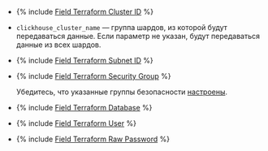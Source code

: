 * {% include [Field Terraform Cluster ID](../../fields/clickhouse/terraform/cluster-id.md) %}
* `clickhouse_cluster_name` — группа шардов, из которой будут передаваться данные. Если параметр не указан, будут передаваться данные из всех шардов.
* {% include [Field Terraform Subnet ID](../../fields/clickhouse/terraform/subnet-id.md) %}
* {% include [Field Terraform Security Group](../../fields/common/terraform/security-group-cluster-mdb.md) %}

   Убедитесь, что указанные группы безопасности [настроены](../../../../managed-clickhouse/operations/connect/index.md#configuring-security-groups).

* {% include [Field Terraform Database](../../fields/clickhouse/terraform/database.md) %}
* {% include [Field Terraform User](../../fields/clickhouse/terraform/username.md) %}
* {% include [Field Terraform Raw Password](../../fields/clickhouse/terraform/raw-password.md) %}
